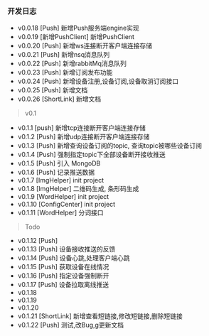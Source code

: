 ### 开发日志
- v0.0.18  [Push] 新增Push服务端engine实现
- v0.0.19  [新增PushClient] 新增PushClient
- v0.0.20  [Push] 新增ws连接断开客户端连接存储
- v0.0.21  [Push] 新增nsq消息队列
- v0.0.22  [Push] 新增rabbitMq消息队列
- v0.0.23  [Push] 新增订阅发布功能
- v0.0.24  [Push] 新增设备注册,设备订阅,设备取消订阅接口
- v0.0.25  [Push] 新增文档
- v0.0.26  [ShortLink] 新增文档

> v0.1
- v0.1.1  [push] 新增tcp连接断开客户端连接存储
- v0.1.2  [Push] 新增udp连接断开客户端连接存储
- v0.1.3  [Push] 新增查询设备订阅的topic, 查询topic被哪些设备订阅
- v0.1.4  [Push] 强制指定topic下全部设备断开接收推送
- v0.1.5  [Push] 引入 MongoDB
- v0.1.6  [Push] 记录推送数据
- v0.1.7  [ImgHelper] init project
- v0.1.8  [ImgHelper] 二维码生成, 条形码生成
- v0.1.9  [WordHelper] init project
- v0.1.10 [ConfigCenter] init project
- v0.1.11 [WordHelper] 分词接口

> Todo
- v0.1.12 [Push] 
- v0.1.13 [Push] 设备接收推送的反馈
- v0.1.14 [Push] 设备心跳,处理客户端心跳
- v0.1.15 [Push] 获取设备在线情况
- v0.1.16 [Push] 指定设备强制断开
- v0.1.17 [Push] 设备拉取离线推送
- v0.1.18
- v0.1.19 
- v0.1.20
- v0.1.21 [ShortLink] 新增查看短链接,修改短链接,删除短链接
- v0.1.22 [Push] 测试,改Bug,g更新文档
